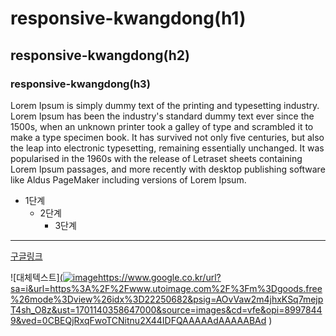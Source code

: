 # responsive-kwangdong(h1)
## responsive-kwangdong(h2)
### responsive-kwangdong(h3)

Lorem Ipsum is simply dummy text of the printing and typesetting industry. Lorem Ipsum has been the industry's standard dummy text ever since the 1500s, when an unknown printer took a galley of type and scrambled it to make a type specimen book. It has survived not only five centuries, but also the leap into electronic typesetting, remaining essentially unchanged. It was popularised in the 1960s with the release of Letraset sheets containing Lorem Ipsum passages, and more recently with desktop publishing software like Aldus PageMaker including versions of Lorem Ipsum.

* 1단계
  * 2단계
    * 3단계

***

[구글링크](https://www.google.com)

![대체텍스트][(![image](https://github.com/ANHEEJIN91/responsive-kwangdong/assets/143384496/b54767c6-b5a9-4d5c-8327-031340446b07)](https://www.google.co.kr/url?sa=i&url=https%3A%2F%2Fwww.utoimage.com%2F%3Fm%3Dgoods.free%26mode%3Dview%26idx%3D22250682&psig=AOvVaw2m4jhxKSq7mejpT4sh_O8z&ust=1701140358647000&source=images&cd=vfe&opi=89978449&ved=0CBEQjRxqFwoTCNitnu2X44IDFQAAAAAdAAAAABAd)https://www.google.co.kr/url?sa=i&url=https%3A%2F%2Fwww.utoimage.com%2F%3Fm%3Dgoods.free%26mode%3Dview%26idx%3D22250682&psig=AOvVaw2m4jhxKSq7mejpT4sh_O8z&ust=1701140358647000&source=images&cd=vfe&opi=89978449&ved=0CBEQjRxqFwoTCNitnu2X44IDFQAAAAAdAAAAABAd
)
